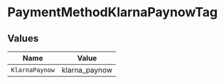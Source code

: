 # PaymentMethodKlarnaPaynowTag


## Values

| Name           | Value          |
| -------------- | -------------- |
| `KlarnaPaynow` | klarna_paynow  |